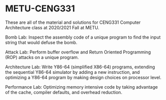 # METU-CENG331

These are all of the material and solutions for CENG331 Computer Architecture class at 2020/2021 Fall at METU.

Bomb Lab: Inspect the assembly code of a unique program to find the input string that would defuse the bomb.

Attack Lab: Perform buffer overflow and Return Oriented Programming (ROP) attacks on a unique program. 

Architecture Lab: Write Y86-64 (simplified X86-64) programs, extending the sequential Y86-64 simulator by adding a new instruction, and optimizing a Y86-64 program by making design choices on processor level.

Performance Lab: Optimizing memory intensive code by taking advantage of the cache, compiler defaults, and overhead reduction.
